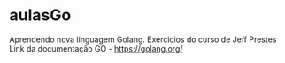 # aulasGo
Aprendendo nova linguagem Golang.
Exercicios do curso de Jeff Prestes
Link da documentação GO - https://golang.org/
